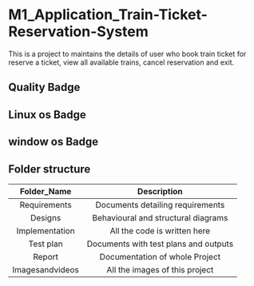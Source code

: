 # M1_Application_Train-Ticket-Reservation-System
  This is a project to maintains the details of user who book train ticket for reserve a ticket, view all available trains, cancel reservation and exit.
## Quality Badge

## Linux os Badge

## window os Badge

## Folder structure
|Folder_Name    |	Description                          |
|:----------:   |:-----------:                         |
|Requirements   |Documents detailing requirements      |
|Designs        |Behavioural and structural diagrams   |
|Implementation |All the code is written here          |
|Test plan      |Documents with test plans and outputs |
|Report         |Documentation of whole Project        |
|Imagesandvideos|All the images of this project        | 
